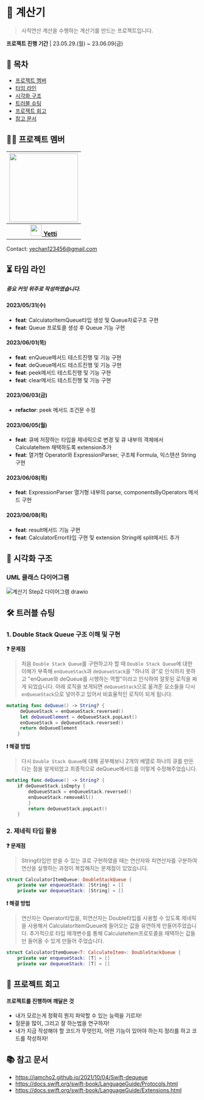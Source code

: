 # 🧮 계산기
> 사칙연산 계산을 수행하는 계산기를 만드는 프로젝트입니다.

**프로젝트 진행 기간** | 23.05.29.(월) ~ 23.06.09(금)

## 📂 목차
- [프로젝트 멤버](#-프로젝트-멤버)
- [타임 라인](#-타임-라인)
- [시각화 구조](#-시각화-구조)
- [트러블 슈팅](#-트러블-슈팅)
- [프로젝트 회고](#-프로젝트-회고)
- [참고 문서](#-참고-문서)

## 🧑‍💻 프로젝트 멤버
| <img src="https://hackmd.io/_uploads/B1I0iwo42.jpg" width="180"/> | 
| :-: |
| [<img src="https://hackmd.io/_uploads/SJEQuLsEh.png" width="30"/> **Yetti**](https://github.com/iOS-Yetti)|
Contact: yechan123456@gmail.com

## ⏳ 타임 라인
##### 중요 커밋 위주로 작성하였습니다.

#### 2023/05/31(수)
- **feat**: CalculatorItemQueue타입 생성 및 Queue자료구조 구현
- **feat**: Queue 프로토콜 생성 후 Queue 기능 구현
#### 2023/06/01(목)
- **feat**: enQueue메서드 테스트진행 및 기능 구현
- **feat**: deQueue메서드 테스트진행 및 기능 구현
- **feat**: peek메서드 테스트진행 및 기능 구현
- **feat**: clear메서드 테스트진행 및 기능 구현
#### 2023/06/03(금)
- **refactor**: peek 메서드 조건문 수정
#### 2023/06/05(월)
- **feat**: 큐에 저장하는 타입을 제네릭으로 변경 및 큐 내부의 객체에서 CalculateItem 채택하도록 extension추가
- **feat**: 열거형 Operator와 ExpressionParser, 구조체 Formula, 익스텐션 String 구현
#### 2023/06/08(목)
- **feat**: ExpressionParser 열거형 내부의 parse, componentsByOperators 메서드 구현
#### 2023/06/08(목)
- **feat**: result메서드 기능 구현
- **feat**: CalculatorError타입 구현 및 extension String에 split메서드 추가

## 👀 시각화 구조
### UML 클래스 다이어그램
![계산기 Step2 다이어그램 drawio](https://github.com/iOS-Yetti/ios-calculator-app/assets/100982422/1124bb56-c04b-48d2-9fc5-018a05f57d7a)

## 🛠️ 트러블 슈팅

### 1. Double Stack Queue 구조 이해 및 구현

**❓ 문제점**
> 처음 `Double Stack Queue`를 구현하고자 할 때 `Double Stack Queue`에 대한 이해가 부족해 `enQueueStack`과 `deQueueStack`을 "하나의 큐"로 인식하지 못하고 "enQueue와 deQueue를 시행하는 역할"이라고 인식하여 잘못된 로직을 짜게 되었습니다. 아래 로직을 보게되면 `deQueueStack`으로 옮겨준 요소들을 다시 `enQueueStack`으로 넣어주고 있어서 비효율적인 로직이 되게 됩니다.
```swift
mutating func deQueue() -> String? {
     deQueueStack = enQueueStack.reversed()
     let deQueueElement = deQueueStack.popLast()
     enQueueStack = deQueueStack.reversed()
     return deQueueElement
    }
```
**❗️ 해결 방법**
> 다시 `Double Stack Queue`에 대해 공부해보니 2개의 배열로 하나의 큐를 만든다는 점을 알게되었고 최종적으로 deQueue메서드를 이렇게 수정해주었습니다.
```swift
mutating func deQueue() -> String? {
    if deQueueStack.isEmpty {
        deQueueStack = enQueueStack.reversed()
        enQueueStack.removeAll()
        }
        return deQueueStack.popLast()
    }
```

### 2. 제네릭 타입 활용

**❓ 문제점**
> String타입만 받을 수 있는 큐로 구현하였을 때는 연산자와 피연산자를 구분하여 연산을 실행하는 과정이 복잡해지는 문제점이 있었습니다.
```swift
struct CalculatorItemQueue: DoubleStackQueue {
    private var enqueueStack: [String] = []
    private var dequeueStack: [String] = []
```

**❗️ 해결 방법**
> 연산자는 Operator타입을, 피연산자는 Double타입를 사용할 수 있도록 제네릭을 사용해서 CalculatorItemQueue에 들어오는 값을 유연하게 만들어주었습니다. 추가적으로 타입 매개변수를 통해 CalculateItem프로토콜을 채택하는 값들만 들어올 수 있게 만들어 주었습니다.
```swift
struct CalculatorItemQueue<T: CalculateItem>: DoubleStackQueue {
    private var enqueueStack: [T] = []
    private var dequeueStack: [T] = []
```

## 🤔 프로젝트 회고


#### 프로젝트를 진행하며 깨달은 것
- 내가 모르는게 정확히 뭔지 파악할 수 있는 능력을 기르자!
- 질문을 많이, 그리고 잘 하는법을 연구하자!
- 내가 지금 작성해야 할 코드가 무엇인지, 어떤 기능이 있어야 하는지 정리를 하고 코드를 작성하자!

## 📚 참고 문서
- https://iamcho2.github.io/2021/10/04/Swift-dequeue
- https://docs.swift.org/swift-book/LanguageGuide/Protocols.html
- https://docs.swift.org/swift-book/LanguageGuide/Extensions.html
